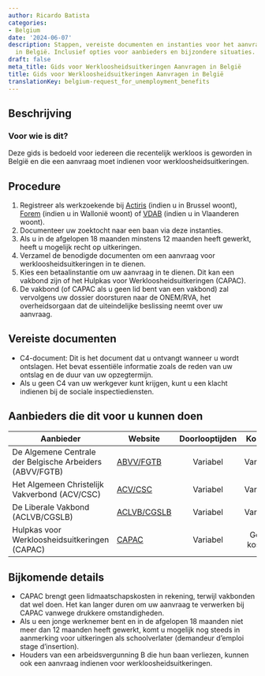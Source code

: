 ```yaml
---
author: Ricardo Batista
categories:
- Belgium
date: '2024-06-07'
description: Stappen, vereiste documenten en instanties voor het aanvragen van werkloosheidsuitkeringen
  in België. Inclusief opties voor aanbieders en bijzondere situaties.
draft: false
meta_title: Gids voor Werkloosheidsuitkeringen Aanvragen in België
title: Gids voor Werkloosheidsuitkeringen Aanvragen in België
translationKey: belgium-request_for_unemployment_benefits
---
```



## Beschrijving
### Voor wie is dit?
Deze gids is bedoeld voor iedereen die recentelijk werkloos is geworden in België en die een aanvraag moet indienen voor werkloosheidsuitkeringen.

## Procedure
1. Registreer als werkzoekende bij [Actiris](https://www.actiris.brussels/nl) (indien u in Brussel woont), [Forem](https://www.leforem.be/) (indien u in Wallonië woont) of [VDAB](https://www.vdab.be/nederlands) (indien u in Vlaanderen woont).
2. Documenteer uw zoektocht naar een baan via deze instanties.
3. Als u in de afgelopen 18 maanden minstens 12 maanden heeft gewerkt, heeft u mogelijk recht op uitkeringen.
4. Verzamel de benodigde documenten om een aanvraag voor werkloosheidsuitkeringen in te dienen.
5. Kies een betaalinstantie om uw aanvraag in te dienen. Dit kan een vakbond zijn of het Hulpkas voor Werkloosheidsuitkeringen (CAPAC).
6. De vakbond (of CAPAC als u geen lid bent van een vakbond) zal vervolgens uw dossier doorsturen naar de ONEM/RVA, het overheidsorgaan dat de uiteindelijke beslissing neemt over uw aanvraag.

## Vereiste documenten
- C4-document: Dit is het document dat u ontvangt wanneer u wordt ontslagen. Het bevat essentiële informatie zoals de reden van uw ontslag en de duur van uw opzegtermijn.
- Als u geen C4 van uw werkgever kunt krijgen, kunt u een klacht indienen bij de sociale inspectiediensten.

## Aanbieders die dit voor u kunnen doen

| Aanbieder        |     Website     |     Doorlooptijden    |       Kosten      |
| --------------- | --------------- |  :-------------: | :-------------: |
| De Algemene Centrale der Belgische Arbeiders  (ABVV/FGTB)  |  [ABVV/FGTB](https://www.fgtb.be/)       |      Variabel      |        Variabel       |
| Het Algemeen Christelijk Vakverbond  (ACV/CSC) |  [ACV/CSC](https://www.acv-online.be/) | Variabel | Variabel |
| De Liberale Vakbond (ACLVB/CGSLB)  |  [ACLVB/CGSLB](https://www.aclvb.be/)       |      Variabel      |        Variabel       |
| Hulpkas voor Werkloosheidsuitkeringen (CAPAC) | [CAPAC](http://www.hvw-capac.fgov.be/) | Variabel | Geen kosten |

## Bijkomende details
- CAPAC brengt geen lidmaatschapskosten in rekening, terwijl vakbonden dat wel doen. Het kan langer duren om uw aanvraag te verwerken bij CAPAC vanwege drukkere omstandigheden.
- Als u een jonge werknemer bent en in de afgelopen 18 maanden niet meer dan 12 maanden heeft gewerkt, komt u mogelijk nog steeds in aanmerking voor uitkeringen als schoolverlater (demandeur d’emploi stage d’insertion).
- Houders van een arbeidsvergunning B die hun baan verliezen, kunnen ook een aanvraag indienen voor werkloosheidsuitkeringen.